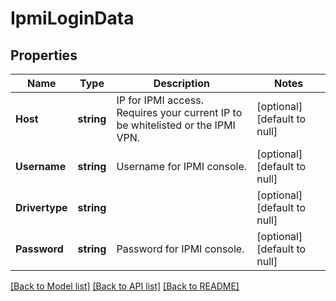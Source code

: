 # IpmiLoginData

## Properties
Name | Type | Description | Notes
------------ | ------------- | ------------- | -------------
**Host** | **string** | IP for IPMI access. Requires your current IP to be whitelisted or the IPMI VPN. | [optional] [default to null]
**Username** | **string** | Username for IPMI console. | [optional] [default to null]
**Drivertype** | **string** |  | [optional] [default to null]
**Password** | **string** | Password for IPMI console. | [optional] [default to null]

[[Back to Model list]](../README.md#documentation-for-models) [[Back to API list]](../README.md#documentation-for-api-endpoints) [[Back to README]](../README.md)


